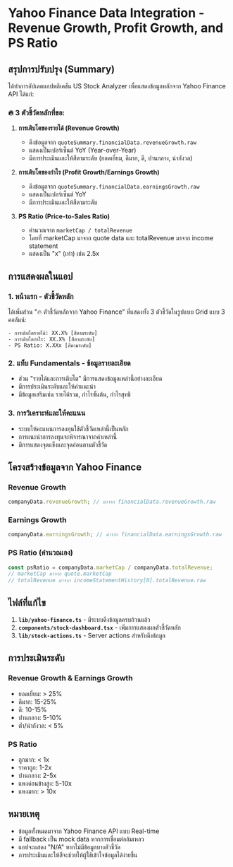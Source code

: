 # Yahoo Finance Data Integration - Revenue Growth, Profit Growth, and PS Ratio

## สรุปการปรับปรุง (Summary)

ได้ทำการอัปเดตแอปพลิเคชัน US Stock Analyzer เพื่อแสดงข้อมูลหลักจาก Yahoo Finance API ได้แก่:

### 🔥 3 ตัวชี้วัดหลักที่ขอ:

1. **การเติบโตของรายได้ (Revenue Growth)**

   - ดึงข้อมูลจาก `quoteSummary.financialData.revenueGrowth.raw`
   - แสดงเป็นเปอร์เซ็นต์ YoY (Year-over-Year)
   - มีการประเมินและให้สีตามระดับ (ยอดเยี่ยม, ดีมาก, ดี, ปานกลาง, น่ากังวล)

2. **การเติบโตของกำไร (Profit Growth/Earnings Growth)**

   - ดึงข้อมูลจาก `quoteSummary.financialData.earningsGrowth.raw`
   - แสดงเป็นเปอร์เซ็นต์ YoY
   - มีการประเมินและให้สีตามระดับ

3. **PS Ratio (Price-to-Sales Ratio)**
   - คำนวณจาก `marketCap / totalRevenue`
   - โดยที่ marketCap มาจาก quote data และ totalRevenue มาจาก income statement
   - แสดงเป็น "x" (เท่า) เช่น 2.5x

## การแสดงผลในแอป

### 1. หน้าแรก - ตัวชี้วัดหลัก

ได้เพิ่มส่วน "🔥 ตัวชี้วัดหลักจาก Yahoo Finance" ที่แสดงทั้ง 3 ตัวชี้วัดในรูปแบบ Grid แบบ 3 คอลัมน์:

```tsx
- การเติบโตรายได้: XX.X% [สีตามระดับ]
- การเติบโตกำไร: XX.X% [สีตามระดับ]
- PS Ratio: X.XXx [สีตามระดับ]
```

### 2. แท็บ Fundamentals - ข้อมูลรายละเอียด

- ส่วน "รายได้และการเติบโต" มีการแสดงข้อมูลเหล่านี้อย่างละเอียด
- มีการประเมินระดับและให้คำแนะนำ
- มีข้อมูลเสริมเช่น รายได้รวม, กำไรขั้นต้น, กำไรสุทธิ

### 3. การวิเคราะห์และให้คะแนน

- ระบบให้คะแนนการลงทุนใช้ตัวชี้วัดเหล่านี้เป็นหลัก
- การแนะนำการลงทุนจะพิจารณาจากค่าเหล่านี้
- มีการแสดงจุดแข็งและจุดอ่อนตามตัวชี้วัด

## โครงสร้างข้อมูลจาก Yahoo Finance

### Revenue Growth

```typescript
companyData.revenueGrowth; // มาจาก financialData.revenueGrowth.raw
```

### Earnings Growth

```typescript
companyData.earningsGrowth; // มาจาก financialData.earningsGrowth.raw
```

### PS Ratio (คำนวณเอง)

```typescript
const psRatio = companyData.marketCap / companyData.totalRevenue;
// marketCap มาจาก quote.marketCap
// totalRevenue มาจาก incomeStatementHistory[0].totalRevenue.raw
```

## ไฟล์ที่แก้ไข

1. **`lib/yahoo-finance.ts`** - มีระบบดึงข้อมูลครบถ้วนแล้ว
2. **`components/stock-dashboard.tsx`** - เพิ่มการแสดงผลตัวชี้วัดหลัก
3. **`lib/stock-actions.ts`** - Server actions สำหรับดึงข้อมูล

## การประเมินระดับ

### Revenue Growth & Earnings Growth

- ยอดเยี่ยม: > 25%
- ดีมาก: 15-25%
- ดี: 10-15%
- ปานกลาง: 5-10%
- ต่ำ/น่ากังวล: < 5%

### PS Ratio

- ถูกมาก: < 1x
- ราคาถูก: 1-2x
- ปานกลาง: 2-5x
- แพงค่อนข้างสูง: 5-10x
- แพงมาก: > 10x

## หมายเหตุ

- ข้อมูลทั้งหมดมาจาก Yahoo Finance API แบบ Real-time
- มี fallback เป็น mock data หากการเชื่อมต่อล้มเหลว
- แอปจะแสดง "N/A" หากไม่มีข้อมูลบางตัวชี้วัด
- การประเมินและให้สีจะช่วยให้ผู้ใช้เข้าใจข้อมูลได้ง่ายขึ้น
